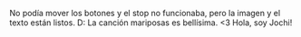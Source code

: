 No podía mover los botones y el stop no funcionaba, pero la imagen y el texto están listos. D:
La canción mariposas es bellísima. <3
Hola, soy Jochi!
